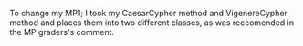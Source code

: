 To change my MP1; I took my CaesarCypher method and VigenereCypher method and places them into
two different classes, as was reccomended in the MP graders's comment.
